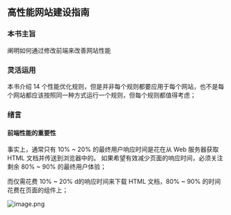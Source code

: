 ## 高性能网站建设指南

### 本书主旨

阐明如何通过修改前端来改善网站性能

### 灵活运用

本书介绍 14 个性能优化规则，但是并非每个规则都要应用于每个网站，也不是每个网站都应该按照同一种方式运行一个规则，但每个规则都值得考虑；

### 绪言

#### 前端性能的重要性

事实上，通常只有 10% ~ 20% 的最终用户响应时间是花在从 Web 服务器获取 HTML 文档并传送到浏览器中的。
如果希望有效减少页面的响应时间，必须关注剩余 80% ~ 90% 的最终用户体验；

而仅需花费 10% ~ 20% d的响应时间来下载 HTML 文档，80% ~ 90% 的时间花费在页面的组件上；

![image.png](http://upload-images.jianshu.io/upload_images/1993435-a2bfdf187a7ffe4f.png?imageMogr2/auto-orient/strip%7CimageView2/2/w/1240)



